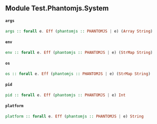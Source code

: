 ## Module Test.Phantomjs.System

#### `args`

``` purescript
args :: forall e. Eff (phantomjs :: PHANTOMJS | e) (Array String)
```

#### `env`

``` purescript
env :: forall e. Eff (phantomjs :: PHANTOMJS | e) (StrMap String)
```

#### `os`

``` purescript
os :: forall e. Eff (phantomjs :: PHANTOMJS | e) (StrMap String)
```

#### `pid`

``` purescript
pid :: forall e. Eff (phantomjs :: PHANTOMJS | e) Int
```

#### `platform`

``` purescript
platform :: forall e. Eff (phantomjs :: PHANTOMJS | e) String
```


